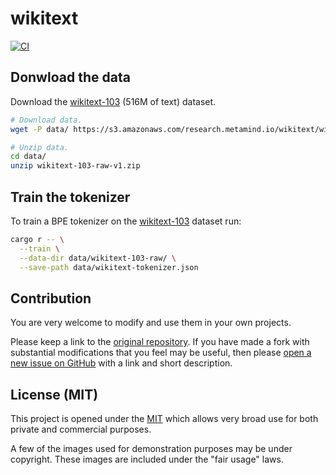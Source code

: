 <!--
 Copyright (c) 2023 Victor I. Afolabi

 This software is released under the MIT License.
 https://opensource.org/licenses/MIT
-->

# wikitext

[![CI](https://github.com/victor-iyi/wikitext/actions/workflows/ci.yml/badge.svg)](https://github.com/victor-iyi/wikitext/actions/workflows/ci.yml)

## Donwload the data

Download the [wikitext-103] (516M of text) dataset.

[wikitext-103]: https://blog.einstein.ai/the-wikitext-long-term-dependency-language-modeling-dataset/

```sh
# Download data.
wget -P data/ https://s3.amazonaws.com/research.metamind.io/wikitext/wikitext-103-raw-v1.zip

# Unzip data.
cd data/
unzip wikitext-103-raw-v1.zip
```

## Train the tokenizer

To train a BPE tokenizer on the [wikitext-103] dataset run:

```sh
cargo r -- \
  --train \
  --data-dir data/wikitext-103-raw/ \
  --save-path data/wikitext-tokenizer.json
```

## Contribution

You are very welcome to modify and use them in your own projects.

Please keep a link to the [original repository]. If you have made a fork with
substantial modifications that you feel may be useful, then please [open a new
issue on GitHub][issues] with a link and short description.

## License (MIT)

This project is opened under the [MIT][license] which allows very
broad use for both private and commercial purposes.

A few of the images used for demonstration purposes may be under copyright.
These images are included under the "fair usage" laws.

[original repository]: https://github.com/victor-iyi/wikitext
[issues]: https://github.com/victor-iyi/wikitext/issues
[license]: ./LICENSE

